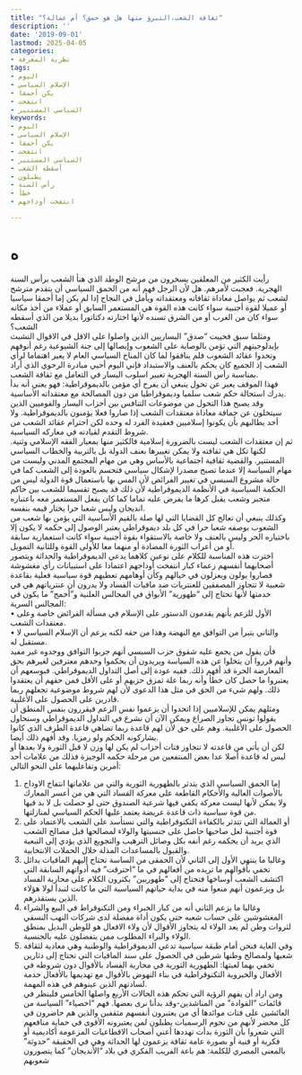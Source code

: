 ```yaml
---
title: "ثقافة الشعب،التبرؤ منها هل هو حمق؟ أم عمالة؟"
description: ''
date: '2019-09-01'
lastmod: 2025-04-05
categories:
- نظرية المعرفة
tags:
- اليوم
- الإسلام السياسي
- يكن أحمقا
- انتفخت
- السياسي المستنير
keywords:
- اليوم
- الإسلام السياسي
- يكن أحمقا
- انتفخت
- السياسي المستنير
- أسقطه الشعب
- يطبلون
- رأس السنة
- خطأ
- انتفخت أوداجهم

---
```

# **ه**

رأيت الكثير من المعلقين يسخرون من مرشح الوطد الذي هنأ الشعب برأس السنة الهجرية. فعجبت لأمرهم. هل لأن الرجل فهم أنه من الحمق السياسي أن يتقدم مترشح لشعب ثم يواصل معاداة ثقافاته ومعتقداته ويأمل في النجاح إذا لم يكن إما أحمقا سياسيا أو عميلا لقوة أجنبية سواء كانت هذه القوة هي المستعمر السابق أو عملاء من أخذ مكانه سواء كان من الغرب أو من الشرق تسنده لأنها اختارته دكتاتورا بديلا من الذي أسقطه الشعب؟  
ومثلما سبق فحييت “صدق” اليساريين الذين واصلوا على الاقل في الاقوال التشبث بإيدلوجيتهم التي تؤمن بالوصاية على الشعوب وإيصالها إلى جنة الشيوعية رغم أنوفهم وتحدوا عقائد الشعوب فلم ينافقوا لما كان المناخ السياسي العام لا يعير اهتماما لرأي الشعب إذ الجميع كان يحكم بالعنف والاستبداد فإني اليوم أحيي مبادرة الرحوي الذي أراد بمناسبة رأس السنة الهجرية تغيير اسلوب اليسار في التعامل مع ثقافة الشعب.  
فهذا الموقف يعبر عن تحول ينبغي أن يفرح أي مؤمن بالديموقراطية: فهو يعني أنه بدأ يدرك استحالة حكم شعب سلميا وديموقراطيا من دون المصالحة مع معتقداته الأساسية.  
وقد يصبح هذا التحول من موضوعات التنافس بين أحزاب اليسار والقوميين الذين سيتخلون عن حماقة معاداة معتقدات الشعب إذا صاروا فعلا يؤمنون بالديموقراطية. ولا أحد يطالبهم بأن يكونوا إسلاميين فعقيدة الفرد له وحده لكن احترام عقائد الشعب من شروط التقدم لقيادته في معاركه السياسية.  
ثم إن معتقدات الشعب ليست بالضرورة إسلامية فالكثير منها بمعيار الفقه الإسلامي وثنية. لكنها تكل هي ثقافته ولا يمكن تغييرها بعنف الدولة بل بالتربية والخطاب السياسي المستنير. والقضية ثقافية اجتماعية بالأساس وهي من مهام المجتمع المدني وليست من مهام السياسة إلا عندما تصبح مصدرا لإشكال سياسي فتحسم بالعودة إلى الشعب كما في حالة مشروع السبسي في تغيير الفرائض لأن المس بها باستعمال قوة الدولة ليس من الحكمة السياسية في الأنظمة الديموقراطية لأن ذلك قد يصبح تقسيما للشعب بين حاكم متجبر وشعب يقبل كرها ما يفرض عليه تماما كما كان يفعل المستعمر معه باعتباره انديجان وليس شعبا حرا يختار قيمه بنفسه.  
وكذلك ينبغي أن تعالج كل القضايا التي لها صلة بالقيم الأساسية التي يؤمن بها شعب من الشعوب بوصفه شعبا حرا في كل بلد ديموقراطي يعتبر الوصول إلى حكمه لا يكون إلا باختياره الحر وليس بالعنف ولا خاصة بالاستقواء بقوة أجنبية سواء كانت استعمارية سابقة أو من أعراب الثورة المضادة أو منهما معا للأولى القوة وللثانية التمويل.  
اخترت هذه المناسبة للكلام على نوعين كلاهما يدعي الديموقراطية والحداثة ويتصور أصحابهما أنفسهم زعماء كبار انتفخت أوداجهم اعتمادا على استبيانات رأي مغشوشة فصاروا يولون ويعزلون في خيالهم وكأن أوهامهم تعطيهم قوة سياسية فعلية بقاعدة شعبية لا تتجاوز المصفقين للعنتريات ضد مافيات الفساد ولا يدرون أن عنترياتهم هي في خدمتها لأنها تحتاج إلى “طهورية” الأبواق في المجالس العلنية و”أخمج” ما يكون في المجالس السرية:  
• الأول للزعم بأنهم يقدمون الدستور على الإسلام في مسألة الفرائض خاصة وعلى معتقدات الشعب.  
• والثاني يتبرأ من التوافق مع النهضة وهذا من حقه لكنه يزعم أن الإسلام السياسي لا مستقبل له.  
فأن يقول من يجمع عليه شقوق حزب السبسي أنهم جربوا التوافق ووجدوه غير مفيد وأنهم قرروا أن يتخلوا عن هذه السياسة ويريدون أن يحكموا وحدهم معترفين لغيرهم بحق المعارضة الحرة قد أفهم ذلك. ففيه عودة إلى أصل التداول الديموقراطي. فبوسعهم أن يعتبروا ما حصل كان خطأ وأنه ربما علة تمزق حزبهم أو على الأقل فمن حقهم أن يعتقدوا ذلك. ولهم شيء من الحق في مثل هذا الدعوى لأن لهم شروط موضوعية تجعلهم ربما قادرين على الحصول على الأغلبية.  
ومثلهم يمكن للإسلاميين إذا اتحدوا أن يزعموا نفس الزعم فيقررون بنفس المنطق أن يقولوا تونس تجاوز الصراع ويمكن الآن أن نشرع في التداول الديموقراطي وسنحاول الحصول على الأغلبية. وهم على حق لأن لهم قاعدة ربما تضاهي قاعدة الطرف الذي كانوا يشاركونه الحكم ولو رمزيا. وقد أفهم ذلك أيضا.  
لكن أن يأتي من قاعدته لا تتجاوز فتات أحزاب لم يكن لها وزن لا قبل الثورة ولا بعدها أو ليس له قاعدة أصلا عدا بعض المنتفعين من مرحلة حكمه الوجيزة فذلك من علامات أحد أمرين وتفاعليهما على النحو التالي:  
1. إما الحمق السياسي الذي يتدثر بالطهورية الثورية والتي من علاماتها انتفاخ الاوداج بالأصوات العالية والأحكام القاطعة على معركة الفساد التي هي من أعسر المعارك ولا يمكن لأنها ليست معركة يكفي فيها شرعية الصندوق حتى لو حصلت بل لا بد فيها من قوة سياسية ذات قاعدة عريضة يعتمد عليها الحكم السياسي لمنازلتها.  
2. أو العمالة التي تتدثر بالكفاءة التكنوقراطية والتي تستأسد على الشعب بالاعتماد على قوة أجنبية لعل صاحبها حاصل على جنسيتها والولاء لمصالحها قبل مصالح الشعب الذي يريد أن يحكمه رغم أنفه بكل وصائل الترهيب والتجويع الذي يؤدي إلى التبعية والقبول بالمساعدات المذلة خلال الحملات الانتخابية.  
3. وغالبا ما ينتهي الأول إلى الثاني لأن الحمقى من الساسة تحتاج إليهم المافيات بدائل تخفي بأقوالهم ما تريده من أفعالهم في ما “احترقت” فيه أدواتهم السابقة التي اكتشف الشعب أوساخها فتحتاج إلى “طهوريين” يكثرون الكلام على محاربة الفساد بل ويزعمون أنهم منعوا منه في بداية حياتهم السياسية التي ما كانت لتبدأ لولا هؤلاء الذين يستقذرهم.  
4. وغالبا ما يزعم الثاني أنه من كبار الخبراء ومن التكنوقراط في البيع والشراء المغشوشين على حساب شعبه حتى يكون أداة مفضلة لدى شركات النهب النسقي لثروات وطن لم يعد الولاء له يتجاوز الأقوال لأن ولاء الافعال هو للوطن البديل بمنطق الولاء والبراء المطلوب ممن يتفضلون عليه بالجنسية.  
5. وفي الغاية فنحن أمام طبقة سياسية تدعي الديموقراطية والوطنية وهي معادية لثقافة شعبها ولمصالح وطنها شرطين في الحصول على سند المافيات التي تحتاج إلى دثارين تخفي بهما لعبتها: الطهورية الثورية في محاربة الفساد بالأقوال دون شروطه في الأفعال والخبروية التكنوقراطية في بناء النهوض بالأقوال مع تهديمها بالأفعال خدمة لسادتهم الذين عينوهم في هذه المهمة.  
ومن اراد أن يفهم الرؤية التي تحكم هذه الحالات الأربع واصلها الخامس فلينظر في قائمات “القوادة” من المناشدين-وقد بدأنا نرى بعضها. فهم “اخصياء” السياسة من العائشين على فتات موائدها أي من يعتبرون أنفسهم مثقفين والذين هم حاضرون في كل محضر لأنهم من نجوم الرسميات يطبلون لمن يعتبرونه الأقوى في حماية منافعهم التي شعروا بأن الثورة بدأت تهددها أعني أصحاب الاقطاعيات المزعومة أكاديمية أو فكرية أو فنية أو بصورة عامة ثقافة يزعمون لها الحداثة وهي في الحقيقة “حدوثة” بالمعنى المصري للكلمة: هم باعة الفريب الفكري في بلاد “الأنديجان” كما يتصورون شعوبهم

###
